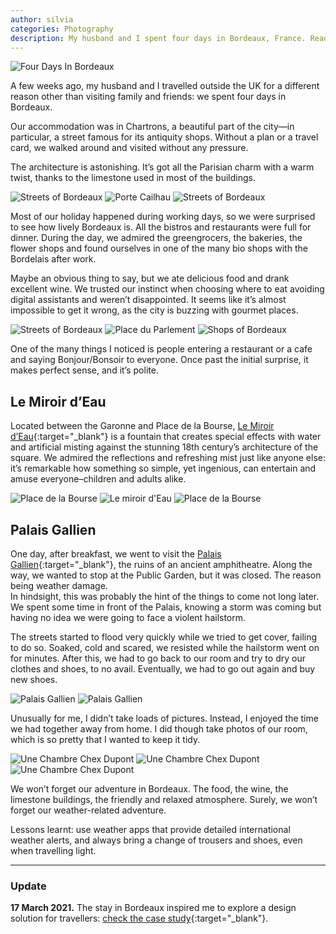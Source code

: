 ```yaml
---
author: silvia
categories: Photography
description: My husband and I spent four days in Bordeaux, France. Read about what we saw and did, and look at the photos I took in this beautiful city.
---
```

![Four Days In Bordeaux](/assets/images/20180524_bordeaux_2793_post-header.webp)

A few weeks ago, my husband and I travelled outside the UK for a different reason other than visiting family and friends: we spent four days in Bordeaux.

Our accommodation was in Chartrons, a beautiful part of the city—in particular, a street famous for its antiquity shops. Without a plan or a travel card, we walked around and visited without any pressure.

The architecture is astonishing. It’s got all the Parisian charm with a warm twist, thanks to the limestone used in most of the buildings.

![Streets of Bordeaux](/assets/images/20180524_bordeaux_2769.jpg)
![Porte Cailhau](/assets/images/20180524_bordeaux_2783.jpg)
![Streets of Bordeaux](/assets/images/20180525_bordeaux_2846.jpg)

Most of our holiday happened during working days, so we were surprised to see how lively Bordeaux is. All the bistros and restaurants were full for dinner. During the day, we admired the greengrocers, the bakeries, the flower shops and found ourselves in one of the many bio shops with the Bordelais after work.

Maybe an obvious thing to say, but we ate delicious food and drank excellent wine. We trusted our instinct when choosing where to eat avoiding digital assistants and weren’t disappointed. It seems like it’s almost impossible to get it wrong, as the city is buzzing with gourmet places.

![Streets of Bordeaux](/assets/images/20180524_bordeaux_2774.jpg)
![Place du Parlement](/assets/images/20180524_bordeaux_2793.jpg)
![Shops of Bordeaux](/assets/images/20180525_bordeaux_2849.jpg)

One of the many things I noticed is people entering a restaurant or a cafe and saying Bonjour/Bonsoir to everyone. Once past the initial surprise, it makes perfect sense, and it’s polite.

## Le Miroir d’Eau

Located between the Garonne and Place de la Bourse, [Le Miroir d’Eau](https://youtu.be/0s8RIkpMf8Q){:target="_blank"} is a fountain that creates special effects with water and artificial misting against the stunning 18th century’s architecture of the square. We admired the reflections and refreshing mist just like anyone else: it’s remarkable how something so simple, yet ingenious, can entertain and amuse everyone–children and adults alike.

![Place de la Bourse](/assets/images/20180525_bordeaux_2799.jpg)
![Le miroir d'Eau](/assets/images/20180525_bordeaux_2811.jpg)
![Place de la Bourse](/assets/images/20180525_bordeaux_2819.jpg)


## Palais Gallien

One day, after breakfast, we went to visit the [Palais Gallien](https://archaeology-travel.com/france/bordeaux-roman-amphitheatre/){:target="_blank"}, the ruins of an ancient amphitheatre. Along the way, we wanted to stop at the Public Garden, but it was closed. The reason being weather damage.  
In hindsight, this was probably the hint of the things to come not long later. We spent some time in front of the Palais, knowing a storm was coming but having no idea we were going to face a violent hailstorm.

The streets started to flood very quickly while we tried to get cover, failing to do so. Soaked, cold and scared, we resisted while the hailstorm went on for minutes. After this, we had to go back to our room and try to dry our clothes and shoes, to no avail. Eventually, we had to go out again and buy new shoes.

![Palais Gallien](/assets/images/20180526_bordeaux_2886.jpg)
![Palais Gallien](/assets/images/20180526_bordeaux_2889.jpg)

Unusually for me, I didn’t take loads of pictures. Instead, I enjoyed the time we had together away from home. I did though take photos of our room, which is so pretty that I wanted to keep it tidy.

![Une Chambre Chex Dupont](/assets/images/20180525_bordeaux_2852.jpg)
![Une Chambre Chex Dupont](/assets/images/20180525_bordeaux_2854.jpg)
![Une Chambre Chex Dupont](/assets/images/20180525_bordeaux_2856.jpg)

We won’t forget our adventure in Bordeaux. The food, the wine, the limestone buildings, the friendly and relaxed atmosphere. Surely, we won’t forget our weather-related adventure.

Lessons learnt: use weather apps that provide detailed international weather alerts, and always bring a change of trousers and shoes, even when travelling light.

---

### Update

**17 March 2021.** The stay in Bordeaux inspired me to explore a design solution for travellers: [check the case study](https://silviamaggidesign.com/?p=6457){:target="_blank"}.